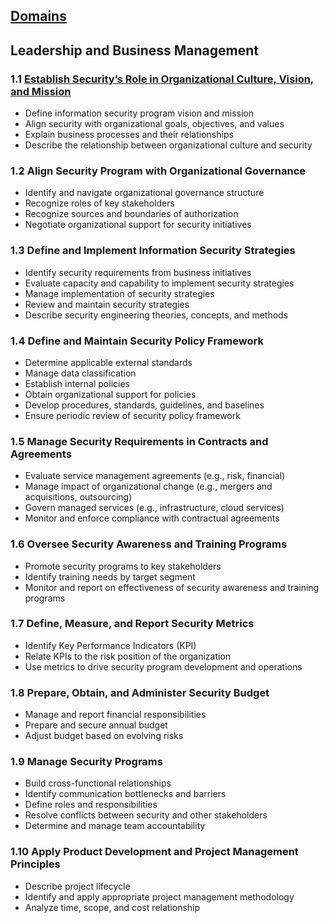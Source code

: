 [Domains](../index.md)
---
## Leadership and Business Management

### 1.1 [Establish Security’s Role in Organizational Culture, Vision, and Mission](task-1.1.md)
- Define information security program vision and mission
- Align security with organizational goals, objectives, and values
- Explain business processes and their relationships
- Describe the relationship between organizational culture and security

### 1.2	 Align Security Program with Organizational Governance
- Identify and navigate organizational governance structure
- Recognize roles of key stakeholders
- Recognize sources and boundaries of authorization
- Negotiate organizational support for security initiatives

### 1.3	 Define and Implement Information Security Strategies
- Identify security requirements from business initiatives
- Evaluate capacity and capability to implement security strategies
- Manage implementation of security strategies
- Review and maintain security strategies
- Describe security engineering theories, concepts, and methods

### 1.4	 Define and Maintain Security Policy Framework
- Determine applicable external standards
- Manage data classification
- Establish internal policies
- Obtain organizational support for policies
- Develop procedures, standards, guidelines, and baselines
- Ensure periodic review of security policy framework

### 1.5	 Manage Security Requirements in Contracts and Agreements
- Evaluate service management agreements (e.g., risk, financial)
- Manage impact of organizational change (e.g., mergers and acquisitions, outsourcing)
- Govern managed services (e.g., infrastructure, cloud services)
- Monitor and enforce compliance with contractual agreements

### 1.6	 Oversee Security Awareness and Training Programs
- Promote security programs to key stakeholders
- Identify training needs by target segment
- Monitor and report on effectiveness of security awareness and training programs

### 1.7	 Define, Measure, and Report Security Metrics
- Identify Key Performance Indicators (KPI)
- Relate KPIs to the risk position of the organization
- Use metrics to drive security program development and operations

### 1.8	 Prepare, Obtain, and Administer Security Budget
- Manage and report financial responsibilities
- Prepare and secure annual budget
- Adjust budget based on evolving risks

### 1.9	 Manage Security Programs
- Build cross-functional relationships
- Identify communication bottlenecks and barriers
- Define roles and responsibilities
- Resolve conflicts between security and other stakeholders
- Determine and manage team accountability

### 1.10	 Apply Product Development and Project Management Principles
- Describe project lifecycle
- Identify and apply appropriate project management methodology
- Analyze time, scope, and cost relationship
